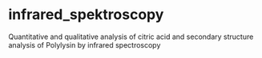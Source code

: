 # infrared_spektroscopy
Quantitative and qualitative analysis of citric acid and secondary structure analysis of Polylysin by infrared spectroscopy
